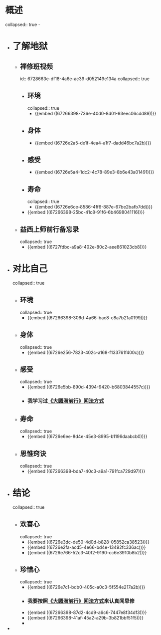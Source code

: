 # 概述
collapsed:: true
	-
- # 了解地狱
	- ## 禅修班视频
	  id:: 6728663e-df18-4a6e-ac39-d052149e134a
	  collapsed:: true
		- ## 环境
		  collapsed:: true
			- {{embed ((67266398-736e-40d0-8d01-93eec06cdd89))}}
		- ## 身体
			- {{embed ((6726e2a5-de1f-4ea4-a1f7-dadd46bc7a2b))}}
		- ## 感受
			- {{embed ((6726e5a4-1dc2-4c78-89e3-8b6e43a01491))}}
		- ## 寿命
		  collapsed:: true
			- {{embed ((6726e6ce-8586-4ff6-887e-67be2bafb7dd))}}
		- {{embed ((67266398-25bc-41c8-91f6-6b4698041116))}}
	- ## 益西上师前行备忘录
	  collapsed:: true
		- {{embed ((6727fdbc-a9a8-402e-80c2-aee861023cb8))}}
- # 对比自己
  collapsed:: true
	- ## 环境
	  collapsed:: true
		- {{embed ((67266398-306d-4a66-bac8-c8a7b21a0199))}}
	- ## 身体
	  collapsed:: true
		- {{embed ((6726e256-7823-402c-a168-f133761f400c))}}
	- ## 感受
	  collapsed:: true
		- {{embed ((6726e5bb-890d-4394-9420-b6803844557c))}}
		- ### 我学习过[《大圆满前行》闻法方式](((6726648e-26f1-4cbb-a454-2d987cf0700a)))
	- ## 寿命
	  collapsed:: true
		- {{embed ((6726e6ee-8d4e-45e3-8995-b1196daabcb0))}}
	- ## 思惟窍诀
	  collapsed:: true
		- {{embed ((67266398-bda7-40c3-a9a1-791fca729d97))}}
- # 结论
  collapsed:: true
	- ## 欢喜心
	  collapsed:: true
		- {{embed ((6726e3dc-de50-4d0d-b828-05852ca38523))}}
		- {{embed ((6726e2fa-acd5-4e66-bd4e-13492fc336ac))}}
		- {{embed ((6726e766-52c3-40f2-9190-cc6e3910b8b2))}}
	- ## 珍惜心
	  collapsed:: true
		- {{embed ((6726e7c1-bdb0-405c-a0c3-5f554e217a2b))}}
		- ### 我要按照[《大圆满前行》闻法方式](((6726648e-26f1-4cbb-a454-2d987cf0700a)))来认真闻思修
		- {{embed ((67266398-87d2-4cd9-a6c6-7447e8f34df3))}}
		- {{embed ((67266398-41af-45a2-a29b-3b821bbf51f5))}}
		-
-